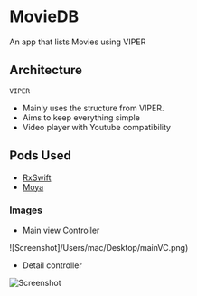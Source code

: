# MovieDB

An app that lists Movies using VIPER

## Architecture

``VIPER``

- Mainly uses the structure from VIPER.
- Aims to keep everything simple
- Video player with Youtube compatibility

## Pods Used

- [RxSwift](https://github.com/ReactiveX/RxSwift)
- [Moya](https://github.com/Moya/Moya)


### Images

- Main view Controller

![Screenshot]/Users/mac/Desktop/mainVC.png)
- Detail controller

![Screenshot](/Users/mac/Desktop/mainVC.png)

